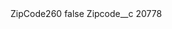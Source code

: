 <?xml version="1.0" encoding="UTF-8"?>
<CustomMetadata xmlns="http://soap.sforce.com/2006/04/metadata" xmlns:xsi="http://www.w3.org/2001/XMLSchema-instance" xmlns:xsd="http://www.w3.org/2001/XMLSchema">
    <label>ZipCode260</label>
    <protected>false</protected>
    <values>
        <field>Zipcode__c</field>
        <value xsi:type="xsd:string">20778</value>
    </values>
</CustomMetadata>
